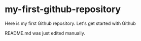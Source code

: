 # my-first-github-repository
Here is my first Github repository. Let's get started with Github

README.md was just edited manually.

